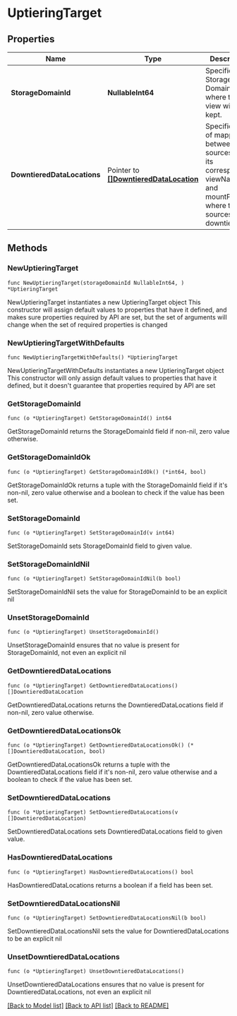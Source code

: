 # UptieringTarget

## Properties

Name | Type | Description | Notes
------------ | ------------- | ------------- | -------------
**StorageDomainId** | **NullableInt64** | Specifies the Storage Domain ID where the view will be kept. | 
**DowntieredDataLocations** | Pointer to [**[]DowntieredDataLocation**](DowntieredDataLocation.md) | Specifies a list of mapping between sources and its corresponding viewNames and mountPaths, where the sources were downtiered. | [optional] 

## Methods

### NewUptieringTarget

`func NewUptieringTarget(storageDomainId NullableInt64, ) *UptieringTarget`

NewUptieringTarget instantiates a new UptieringTarget object
This constructor will assign default values to properties that have it defined,
and makes sure properties required by API are set, but the set of arguments
will change when the set of required properties is changed

### NewUptieringTargetWithDefaults

`func NewUptieringTargetWithDefaults() *UptieringTarget`

NewUptieringTargetWithDefaults instantiates a new UptieringTarget object
This constructor will only assign default values to properties that have it defined,
but it doesn't guarantee that properties required by API are set

### GetStorageDomainId

`func (o *UptieringTarget) GetStorageDomainId() int64`

GetStorageDomainId returns the StorageDomainId field if non-nil, zero value otherwise.

### GetStorageDomainIdOk

`func (o *UptieringTarget) GetStorageDomainIdOk() (*int64, bool)`

GetStorageDomainIdOk returns a tuple with the StorageDomainId field if it's non-nil, zero value otherwise
and a boolean to check if the value has been set.

### SetStorageDomainId

`func (o *UptieringTarget) SetStorageDomainId(v int64)`

SetStorageDomainId sets StorageDomainId field to given value.


### SetStorageDomainIdNil

`func (o *UptieringTarget) SetStorageDomainIdNil(b bool)`

 SetStorageDomainIdNil sets the value for StorageDomainId to be an explicit nil

### UnsetStorageDomainId
`func (o *UptieringTarget) UnsetStorageDomainId()`

UnsetStorageDomainId ensures that no value is present for StorageDomainId, not even an explicit nil
### GetDowntieredDataLocations

`func (o *UptieringTarget) GetDowntieredDataLocations() []DowntieredDataLocation`

GetDowntieredDataLocations returns the DowntieredDataLocations field if non-nil, zero value otherwise.

### GetDowntieredDataLocationsOk

`func (o *UptieringTarget) GetDowntieredDataLocationsOk() (*[]DowntieredDataLocation, bool)`

GetDowntieredDataLocationsOk returns a tuple with the DowntieredDataLocations field if it's non-nil, zero value otherwise
and a boolean to check if the value has been set.

### SetDowntieredDataLocations

`func (o *UptieringTarget) SetDowntieredDataLocations(v []DowntieredDataLocation)`

SetDowntieredDataLocations sets DowntieredDataLocations field to given value.

### HasDowntieredDataLocations

`func (o *UptieringTarget) HasDowntieredDataLocations() bool`

HasDowntieredDataLocations returns a boolean if a field has been set.

### SetDowntieredDataLocationsNil

`func (o *UptieringTarget) SetDowntieredDataLocationsNil(b bool)`

 SetDowntieredDataLocationsNil sets the value for DowntieredDataLocations to be an explicit nil

### UnsetDowntieredDataLocations
`func (o *UptieringTarget) UnsetDowntieredDataLocations()`

UnsetDowntieredDataLocations ensures that no value is present for DowntieredDataLocations, not even an explicit nil

[[Back to Model list]](../README.md#documentation-for-models) [[Back to API list]](../README.md#documentation-for-api-endpoints) [[Back to README]](../README.md)


